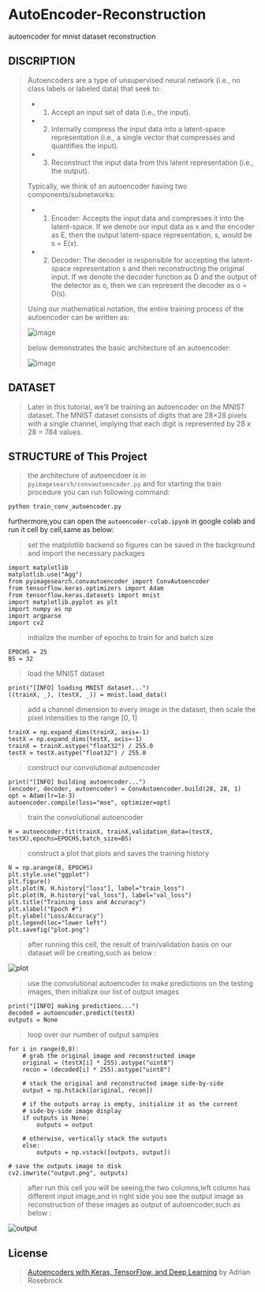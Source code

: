 # AutoEncoder-Reconstruction
autoencoder for mnist dataset reconstruction

## DISCRIPTION
> Autoencoders are a type of unsupervised neural network (i.e., no class labels or labeled data) that seek to:
>
> * 1. Accept an input set of data (i.e., the input).
> 
> * 2. Internally compress the input data into a latent-space representation (i.e., a single vector that compresses and quantifies the input).
>
> * 3. Reconstruct the input data from this latent representation (i.e., the output).
> 
> Typically, we think of an autoencoder having two components/subnetworks:
> 
> * 1. Encoder: Accepts the input data and compresses it into the latent-space. If we denote our input data as x and the encoder as E, then the output latent-space representation, s, would be s = E(x).
> 
> * 2. Decoder: The decoder is responsible for accepting the latent-space representation s and then reconstructing the original input. If we denote the decoder function as D and the output of the detector as o, then we can represent the decoder as o = D(s).
> 
> Using our mathematical notation, the entire training process of the autoencoder can be written as:
> 
> ![image](https://user-images.githubusercontent.com/53394692/111267391-18ae3b80-8641-11eb-84ea-6f39cca15b1e.png)
>
> below demonstrates the basic architecture of an autoencoder:
>
> ![image](https://user-images.githubusercontent.com/53394692/111267092-b9502b80-8640-11eb-92b1-89b1f8001c5e.png)

## DATASET  
> Later in this tutorial, we’ll be training an autoencoder on the MNIST dataset. The MNIST dataset consists of digits that are 28×28 pixels with a single channel, implying that each digit is represented by 28 x 28 = 784 values.
>
## STRUCTURE of This Project
> the architecture of autoencdoer is in `pyimagesearch/convautoencoder.py` and for starting the train procedure you can run following command:
```
python train_conv_autoencoder.py
```
furthermore,you can open the `autoencoder-colab.ipynb` in google colab and run it cell by cell,same as below:
> set the matplotlib backend so figures can be saved in the background and import the necessary packages
```
import matplotlib
matplotlib.use("Agg")
from pyimagesearch.convautoencoder import ConvAutoencoder
from tensorflow.keras.optimizers import Adam
from tensorflow.keras.datasets import mnist
import matplotlib.pyplot as plt
import numpy as np
import argparse
import cv2
```
> initialize the number of epochs to train for and batch size
```
EPOCHS = 25
BS = 32
```
> load the MNIST dataset
```
print("[INFO] loading MNIST dataset...")
((trainX, _), (testX, _)) = mnist.load_data()
```
> add a channel dimension to every image in the dataset, then scale the pixel intensities to the range [0, 1]
```
trainX = np.expand_dims(trainX, axis=-1)
testX = np.expand_dims(testX, axis=-1)
trainX = trainX.astype("float32") / 255.0
testX = testX.astype("float32") / 255.0
```
> construct our convolutional autoencoder
```
print("[INFO] building autoencoder...")
(encoder, decoder, autoencoder) = ConvAutoencoder.build(28, 28, 1)
opt = Adam(lr=1e-3)
autoencoder.compile(loss="mse", optimizer=opt)
```
> train the convolutional autoencoder
```
H = autoencoder.fit(trainX, trainX,validation_data=(testX, testX),epochs=EPOCHS,batch_size=BS)
```
> construct a plot that plots and saves the training history
```
N = np.arange(0, EPOCHS)
plt.style.use("ggplot")
plt.figure()
plt.plot(N, H.history["loss"], label="train_loss")
plt.plot(N, H.history["val_loss"], label="val_loss")
plt.title("Training Loss and Accuracy")
plt.xlabel("Epoch #")
plt.ylabel("Loss/Accuracy")
plt.legend(loc="lower left")
plt.savefig("plot.png")
```
> after running this cell, the result of train/validation basis on our dataset will be creating,such as below :
> 
![plot](https://user-images.githubusercontent.com/53394692/111273362-f5878a00-8648-11eb-944a-6e577b0ba1a3.png)
>
> use the convolutional autoencoder to make predictions on the testing images, then initialize our list of output images
```
print("[INFO] making predictions...")
decoded = autoencoder.predict(testX)
outputs = None
```
> loop over our number of output samples
```
for i in range(0,8):
	# grab the original image and reconstructed image
	original = (testX[i] * 255).astype("uint8")
	recon = (decoded[i] * 255).astype("uint8")

	# stack the original and reconstructed image side-by-side
	output = np.hstack([original, recon])

	# if the outputs array is empty, initialize it as the current
	# side-by-side image display
	if outputs is None:
		outputs = output

	# otherwise, vertically stack the outputs
	else:
		outputs = np.vstack([outputs, output])

# save the outputs image to disk
cv2.imwrite("output.png", outputs)
```
> after run this cell you will be seeing,the two columns,left column has different input image,and in right side you see the output image as reconstruction of these images as output of autoencoder,such as below :
> 
![output](https://user-images.githubusercontent.com/53394692/111273922-9ece8000-8649-11eb-9aa2-232f0ad46f13.png)

## License
> [Autoencoders with Keras, TensorFlow, and Deep Learning](https://www.pyimagesearch.com/2020/02/17/autoencoders-with-keras-tensorflow-and-deep-learning/) by Adrian Rosebrock
